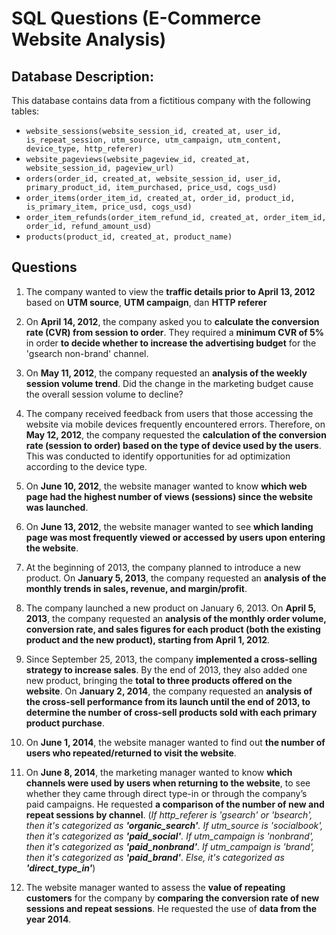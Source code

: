 # SQL Questions (E-Commerce Website Analysis)

## Database Description:
This database contains data from a fictitious company with the following tables:
- `website_sessions(website_session_id, created_at, user_id, is_repeat_session, utm_source, utm_campaign, utm_content, device_type, http_referer)`
- `website_pageviews(website_pageview_id, created_at, website_session_id, pageview_url)`
- `orders(order_id, created_at, website_session_id, user_id, primary_product_id, item_purchased, price_usd, cogs_usd)`
- `order_items(order_item_id, created_at, order_id, product_id, is_primary_item, price_usd, cogs_usd)`
- `order_item_refunds(order_item_refund_id, created_at, order_item_id, order_id, refund_amount_usd)`
- `products(product_id, created_at, product_name)`

## Questions
1. The company wanted to view the **traffic details prior to April 13, 2012** based on **UTM source**, **UTM campaign**, dan **HTTP referer**

2. On **April 14, 2012**, the company asked you to **calculate the conversion rate (CVR) from session to order**. They required a **minimum CVR of 5%** in order **to decide whether to increase the advertising budget** for the 'gsearch non-brand' channel.

3. On **May 11, 2012**, the company requested an **analysis of the weekly session volume trend**. Did the change in the marketing budget cause the overall session volume to decline?

4. The company received feedback from users that those accessing the website via mobile devices frequently encountered errors. Therefore, on **May 12, 2012**, the company requested the **calculation of the conversion rate (session to order) based on the type of device used by the users**. This was conducted to identify opportunities for ad optimization according to the device type.

5. On **June 10, 2012**, the website manager wanted to know **which web page had the highest number of views (sessions) since the website was launched**.

6. On **June 13, 2012**, the website manager wanted to see **which landing page was most frequently viewed or accessed by users upon entering the website**.

7. At the beginning of 2013, the company planned to introduce a new product. On **January 5, 2013**, the company requested an **analysis of the monthly trends in sales, revenue, and margin/profit**.

8. The company launched a new product on January 6, 2013. On **April 5, 2013**, the company requested an **analysis of the monthly order volume, conversion rate, and sales figures for each product (both the existing product and the new product), starting from April 1, 2012**.

9. Since September 25, 2013, the company **implemented a cross-selling strategy to increase sales**. By the end of 2013, they also added one new product, bringing the **total to three products offered on the website**. On **January 2, 2014**, the company requested an **analysis of the cross-sell performance from its launch until the end of 2013, to determine the number of cross-sell products sold with each primary product purchase**.

10. On **June 1, 2014**, the website manager wanted to find out **the number of users who repeated/returned to visit the website**.

11. On **June 8, 2014**, the marketing manager wanted to know **which channels were used by users when returning to the website**, to see whether they came through direct type-in or through the company’s paid campaigns. He requested **a comparison of the number of new and repeat sessions by channel**. (*If http_referer is 'gsearch' or 'bsearch', then it's categorized as **'organic_search'**. If utm_source is 'socialbook', then it's categorized as **'paid_social'**. If utm_campaign is 'nonbrand', then it's categorized as **'paid_nonbrand'**. If utm_campaign is 'brand', then it's categorized as **'paid_brand'**. Else, it's categorized as **'direct_type_in'***)

12. The website manager wanted to assess the **value of repeating customers** for the company by **comparing the conversion rate of new sessions and repeat sessions**. He requested the use of **data from the year 2014**.
